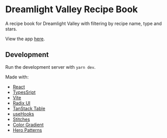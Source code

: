 # Dreamlight Valley Recipe Book

A recipe book for Dreamlight Valley with filtering by recipe name, type and stars.

View the app [here](https://dreamlight-recipes.vercel.app).

## Development

Run the development server with `yarn dev`.

Made with:

- [React](https://reactjs.org/)
- [TypesSript](https://www.typescriptlang.org/)
- [Vite](https://vitejs.dev/)
- [Radix UI](https://www.radix-ui.com/)
- [TanStack Table](https://tanstack.com/table/v8)
- [useHooks](https://usehooks.com/useLocalStorage/)
- [Stitches](https://stitches.dev/)
- [Color Gradient](https://colorgradient.dev/)
- [Hero Patterns](https://heropatterns.com/)
